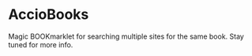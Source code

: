 # AccioBooks
Magic BOOKmarklet for searching multiple sites for the same book. 
Stay tuned for more info.